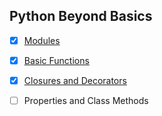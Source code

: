 ## Python Beyond Basics

- [x] [Modules](./modules-organizing-programs)
- [x] [Basic Functions](./basic-functions)
- [x] [Closures and Decorators](./closures-decorators)
- [ ] Properties and Class Methods




